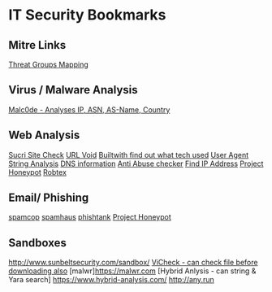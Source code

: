 # IT Security Bookmarks

## Mitre Links
[Threat Groups Mapping](https://attack.mitre.org/groups/)

## Virus / Malware Analysis
[Malc0de - Analyses IP, ASN, AS-Name, Country ](http://malc0de.com/database/index.php)

## Web Analysis
[Sucri Site Check](https://sitecheck.sucuri.net/)
[URL Void](https://www.urlvoid.com/)
[Builtwith find out what tech used](https://builtwith.com/)
[User Agent String Analysis](http://www.useragentstring.com/)
[DNS information](https://www.dnswatch.info/)
[Anti Abuse checker](http://www.anti-abuse.org/)
[Find IP Address](http://www.find-ip-address.org/)
[Project Honeypot](https://www.projecthoneypot.org/search_ip.php)
[Robtex](https://www.robtex.com/ip-lookup/)


## Email/ Phishing
[spamcop](https://www.spamcop.net/)
[spamhaus](https://www.spamhaus.org/)
[phishtank](https://www.phishtank.com/)
[Project Honeypot](https://www.projecthoneypot.org/search_ip.php)

## Sandboxes
http://www.sunbeltsecurity.com/sandbox/
[ViCheck - can check file before downloading also](https://www.vicheck.ca/)
[malwr]https://malwr.com
[Hybrid Anlysis - can string & Yara search] https://www.hybrid-analysis.com/
http://any.run

